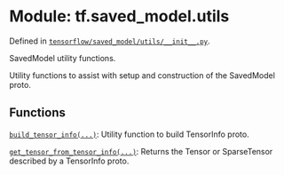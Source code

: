 <div itemscope itemtype="http://developers.google.com/ReferenceObject">
<meta itemprop="name" content="tf.saved_model.utils" />
</div>

# Module: tf.saved_model.utils



Defined in [`tensorflow/saved_model/utils/__init__.py`](https://www.tensorflow.org/code/tensorflow/saved_model/utils/__init__.py).

SavedModel utility functions.

Utility functions to assist with setup and construction of the SavedModel proto.

## Functions

[`build_tensor_info(...)`](../../tf/saved_model/utils/build_tensor_info.md): Utility function to build TensorInfo proto.

[`get_tensor_from_tensor_info(...)`](../../tf/saved_model/utils/get_tensor_from_tensor_info.md): Returns the Tensor or SparseTensor described by a TensorInfo proto.

